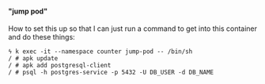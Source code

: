 #### "jump pod"

How to set this up so that I can just run a command to get into this
container and do these things:

```
ϟ k exec -it --namespace counter jump-pod -- /bin/sh
/ # apk update
/ # apk add postgresql-client
/ # psql -h postgres-service -p 5432 -U DB_USER -d DB_NAME
```
